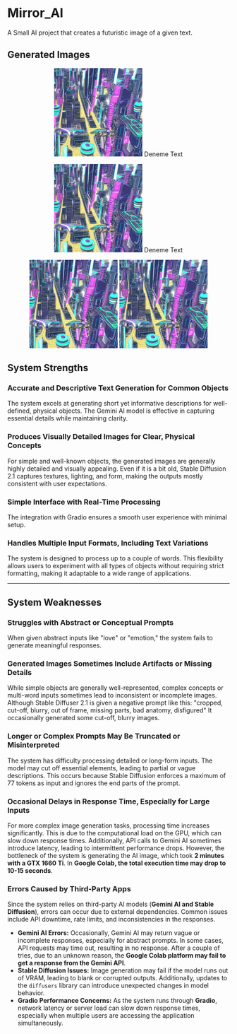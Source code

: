 # Mirror_AI
A Small AI project that creates a futuristic image of a given text.

## Generated Images

<p align="center">
  <img src="Generated_Images/city.png" alt="Input: a city" width="200">
  Deneme Text
</p>

<p align="center">
  <img src="Generated_Images/city.png" alt="Input: a city" width="200">
  Deneme Text
</p>

<p align="center">
  <img src="Generated_Images/city.png" alt="Image 4" width="200">
  <img src="Generated_Images/city.png" alt="Image 5" width="200">
</p>


## System Strengths

### Accurate and Descriptive Text Generation for Common Objects
The system excels at generating short yet informative descriptions for well-defined, physical objects. The Gemini AI model is effective in capturing essential details while maintaining clarity.

### Produces Visually Detailed Images for Clear, Physical Concepts
For simple and well-known objects, the generated images are generally highly detailed and visually appealing. Even if it is a bit old, Stable Diffusion 2.1 captures textures, lighting, and form, making the outputs mostly consistent with user expectations.

### Simple Interface with Real-Time Processing
The integration with Gradio ensures a smooth user experience with minimal setup.

### Handles Multiple Input Formats, Including Text Variations
The system is designed to process up to a couple of words. This flexibility allows users to experiment with all types of objects without requiring strict formatting, making it adaptable to a wide range of applications.

---

## System Weaknesses

### Struggles with Abstract or Conceptual Prompts
When given abstract inputs like "love" or "emotion," the system fails to generate meaningful responses.

### Generated Images Sometimes Include Artifacts or Missing Details
While simple objects are generally well-represented, complex concepts or multi-word inputs sometimes lead to inconsistent or incomplete images. Although Stable Diffuser 2.1 is given a negative prompt like this: "cropped, cut-off, blurry, out of frame, missing parts, bad anatomy, disfigured"
It occasionally generated some cut-off, blurry images.

### Longer or Complex Prompts May Be Truncated or Misinterpreted
The system has difficulty processing detailed or long-form inputs. The model may cut off essential elements, leading to partial or vague descriptions. This occurs because Stable Diffusion enforces a maximum of 77 tokens as input and ignores the end parts of the prompt.

### Occasional Delays in Response Time, Especially for Large Inputs
For more complex image generation tasks, processing time increases significantly. This is due to the computational load on the GPU, which can slow down response times. Additionally, API calls to Gemini AI sometimes introduce latency, leading to intermittent performance drops. However, the bottleneck of the system is generating the AI image, which took **2 minutes with a GTX 1660 Ti**. In **Google Colab, the total execution time may drop to 10-15 seconds**.

### Errors Caused by Third-Party Apps
Since the system relies on third-party AI models (**Gemini AI and Stable Diffusion**), errors can occur due to external dependencies. Common issues include API downtime, rate limits, and inconsistencies in the responses.

- **Gemini AI Errors:** Occasionally, Gemini AI may return vague or incomplete responses, especially for abstract prompts. In some cases, API requests may time out, resulting in no response. After a couple of tries, due to an unknown reason, the **Google Colab platform may fail to get a response from the Gemini API**.
- **Stable Diffusion Issues:** Image generation may fail if the model runs out of VRAM, leading to blank or corrupted outputs. Additionally, updates to the `diffusers` library can introduce unexpected changes in model behavior.
- **Gradio Performance Concerns:** As the system runs through **Gradio**, network latency or server load can slow down response times, especially when multiple users are accessing the application simultaneously.

